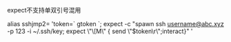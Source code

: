 expect不支持单双引号混用


alias sshjmp2= 'token=\` gtoken \`; expect -c "spawn ssh username@abc.xyz -p 123 -i ~/.ssh/key; expect \\"\\[M\\" { send \\"$token\\r\\";interact}" '
